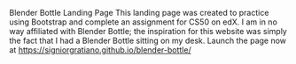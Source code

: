 Blender Bottle Landing Page
This landing page was created to practice using Bootstrap and complete an assignment for CS50 on edX. I am in no way affiliated with Blender Bottle; the inspiration for this website was simply the fact that I had a Blender Bottle sitting on my desk. Launch the page now at https://signiorgratiano.github.io/blender-bottle/

